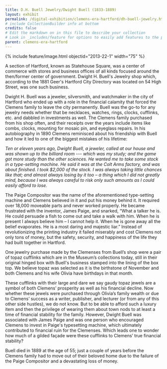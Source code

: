 ```yaml
---
title: D.H. Buell Jewelry/Dwight Buell (1833-1889)
layout: exhibit
permalink: /digital-exhibition/clemens-era-hartford/dh-buell-jewelry.html
# include CollectionBuilder info at bottom
credits: false
# Edit the markdown on in this file to describe your collection
# Look in _includes/feature for options to easily add features to the page
parent: clemens-era-hartford
---
```


{% include feature/image.html objectid="2013-22-1" width="75" %}

A section of Hartford, known as Statehouse Square, was a center of commerce with stores and business offices of all kinds focused around the then/former center of government. Dwight H. Buell's Jewelry shop which, according to the 1881 Geer's Hartford City Directory was located on 54 High Street, was one such business. 

Dwight H. Buell was a jeweler, silversmith, and watchmaker in the city of Hartford who ended up with a role in the financial calamity that forced the Clemens family to leave the city permanently. Buell was the go-to for any jewelry needs whether that be necklaces, watches, rings, clocks, cufflinks, etc. and dabbled in investments as well. The Clemens family purchased from his shop often, and their receipts over the years include items like combs, clocks, mounting for mosaic pin, and eyeglass repairs. In his autobiography in 1890 Clemens reminisced about his friendship with Buell and how it led to one of the biggest mistakes of his lifetime:

_Ten or eleven years ago, Dwight Buell, a jeweler, called at our house and was shown up to the billiard room --- which was my study; and the game got more study than the other sciences. He wanted me to take some stock in a type-setting machine. He said it was at the Colt Arms factory, and was about finished. I took $2,000 of the stock. I was always taking little chances like that; and almost always losing by it too – a thing which I did not greatly mind, because I was always careful to risk only such amounts as I could easily afford to lose._

The Paige Compositor was the name of the aforementioned type-setting machine and Clemens believed in it and put his money behind it. It required over 18,000 moveable parts and never worked properly. He became frustrated with the inventor, James Paige, and snarked, “What a talker he is. He could persuade a fish to come out and take a walk with him. When he is present I always believe him – I cannot help it. When he is gone away all the belief evaporates. He is a most daring and majestic liar.” Instead of revolutionizing the printing industry it failed miserably and cost Clemens not only tons of money, but the safety, security, and happiness of the life they had built together in Hartford.  

One jewelry purchase made by the Clemenses from Buell’s shop were a pair of topaz cufflinks which are in the Museum’s collections today, still in their original hinged box with Buell's business stamped into the lining of the box top. We believe topaz was selected as it is the birthstone of November and both Clemens and his wife Olivia have birthdays in that month. 

These cufflinks with their large and dare we say gaudy topaz jewels are a symbol of both Clemens’ prosperity as well as his financial decline. Now whether these jewels were purchased through Olivia’s family wealth or due to Clemens’ success as a writer, publisher, and lecturer (or from any of this other side hustles), we do not know. But to be able to afford such a luxury item and then the privilege of wearing them about town nods to at least a time of financial stability for the family. However, Dwight Buell was associated with James Paige and was one person who encouraged Clemens to invest in Paige's typesetting machine, which ultimately contributed to financial ruin for the Clemenses. Which leads one to wonder how much of a gilded façade were these cufflinks to Clemens’ true financial stability?

Buell died in 1889 at the age of 55; just a couple of years before the Clemens family had to move out of their beloved home due to the failure of the Paige Compositor and a devastating loss of money.
